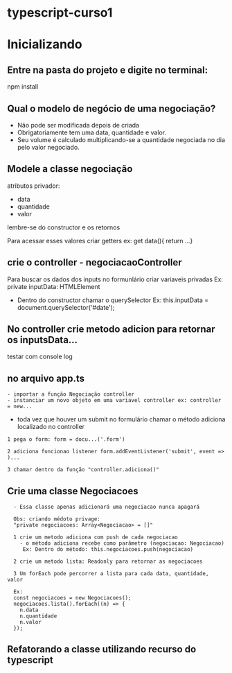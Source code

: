 # typescript-curso1
# Inicializando
## Entre na pasta do projeto e digite no terminal:
npm install 

## Qual o modelo de negócio de uma negociação?
* Não pode ser modificada depois de criada
* Obrigatoriamente tem uma data, quantidade e valor.
* Seu volume é calculado multiplicando-se a quantidade negociada no dia pelo valor negociado.

## Modele a classe negociação
  atributos privador:
   - data
   - quantidade
   - valor

 lembre-se do constructor e os retornos

 Para acessar esses valores criar getters
 ex: get data(){ return ...}

 ## crie o controller - negociacaoController
  Para buscar os dados dos inputs no formunlário criar variaveis privadas
   Ex: private inputData: HTMLElement

   - Dentro do constructor chamar o querySelector
   Ex: this.inputData = document.querySelector('#date');

   ## No controller crie metodo adicion para retornar os inputsData...
   testar com console log

   ## no arquivo app.ts

    - importar a função Negociação controller 
    - instanciar um novo objeto em uma variavel controller ex: controller = new...

   * toda vez que houver um submit no formulário chamar o método adiciona localizado no controller

    1 pega o form: form = docu...('.form')

    2 adiciona funcionao listener form.addEventListener('submit', event => )...
    
    3 chamar dentro da função "controller.adiciona()"

 ## Crie uma classe Negociacoes
      - Essa classe apenas adicionará uma negociacao nunca apagará

      Obs: criando médoto privage:
      "private negociacoes: Array<Negociacao> = []"

      1 crie um metodo adiciona com push de cada negociacao
        - o método adiciona recebe como parâmetro (negociacao: Negociacao)
         Ex: Dentro do método: this.negociacoes.push(negociacao) 

      2 crie um metodo lista: Readonly para retornar as negociacoes 
      
      3 Um forEach pode percorrer a lista para cada data, quantidade, valor

      Ex: 
      const negociacoes = new Negociacoes();
      negociacoes.lista().forEach((n) => {
        n.data
        n.quantidade
        n.valor
      });

  ## Refatorando a classe utilizando recurso do typescript
